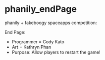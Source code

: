 # phanily_endPage
phanily + fakeboogy
spaceapps competition:



End Page:
  - Programmer = Cody Kato
  - Art = Kathryn Phan
  - Purpose: Allow players to restart the game!
